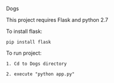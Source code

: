Dogs

This project requires Flask  and python 2.7

To install flask:
    
    pip install flask

To run project:
    
    1. Cd to Dogs directory
    
    2. execute "python app.py"
